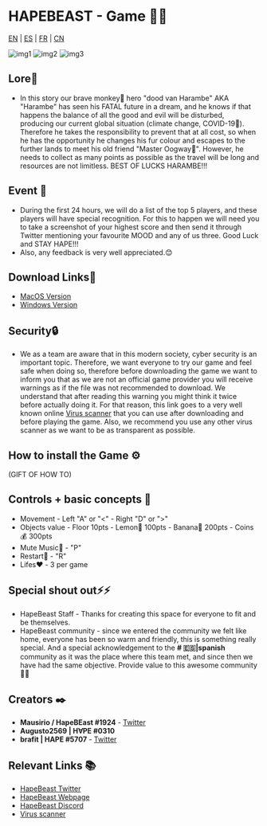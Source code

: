 # HAPEBEAST - Game 🍌🍌 
[EN](https://github.com/Brafit2001/HAPEBEAST-GAME/blob/main/README.md) | [ES](https://github.com/Brafit2001/HAPEBEAST-GAME/blob/main/README_translate/README_ES.md) | [FR](https://github.com/Brafit2001/HAPEBEAST-GAME/blob/main/README_translate/README_FR.md) | [CN](https://github.com/Brafit2001/HAPEBEAST-GAME/blob/main/README_translate/README_CN.md)

![img1](https://user-images.githubusercontent.com/46831417/147771228-e88e7df3-4c14-48f1-aadf-bf07ec0fd791.png)
![img2](https://user-images.githubusercontent.com/46831417/147771233-7cfe6709-b7d1-467c-8e8e-60a7dee79aca.png)
![img3](https://user-images.githubusercontent.com/46831417/147771257-eb09fb53-edd9-44dc-a620-2731050a9ddf.png)


## Lore🔮
* In this story our brave monkey🦍 hero "dood van Harambe" AKA "Harambe" has seen his FATAL future in a dream, and he knows if that happens the balance of all the good and evil will be disturbed, producing our current global situation (climate change, COVID-19🦠). Therefore he takes the responsibility to prevent that at all cost, so when he has the opportunity he changes his fur colour and escapes to the further lands to meet his old friend "Master Oogway🐢". However, he needs to collect as many points as possible as the travel will be long and resources are not limitless. BEST OF LUCKS HARAMBE!!!

##  Event 📖
* During the first 24 hours, we will do a list of the top 5 players, and these players will have special recognition. For this to happen we will need you to take a screenshot of your highest score and then send it through Twitter mentioning your favourite MOOD and any of us three. Good Luck and STAY HAPE!!!
* Also, any feedback is very well appreciated.😊

## Download Links🔗
* [MacOS Version](https://drive.google.com/file/d/1HXFSKz2p_dmxtMkCq9L6IbHKalFDolsS/view?usp=sharing)
* [Windows Version](https://drive.google.com/file/d/1m36EkQEB0moMRuGB_m__gYgGgbf-kzLk/view?usp=sharing)

## Security🔒
* We as a team are aware that in this modern society, cyber security is an important topic. Therefore, we want everyone to try our game and feel safe when doing so, therefore before downloading the game we want to inform you that as we are not an official game provider you will receive warnings as if the file was not recommended to download. We understand that after reading this warning you might think it twice before actually doing it. For that reason, this link goes to a very well known online [Virus scanner](https://www.virustotal.com/gui/home/upload) that you can use after downloading and before playing the game. Also, we recommend you use any other virus scanner as we want to be as transparent as possible.

## How to install the Game ⚙️
(GIFT OF HOW TO)



## Controls + basic concepts 📑
* Movement - Left "A" or "<" - Right "D" or ">"
* Objects value - Floor 10pts - Lemon🍋 100pts - Banana🍌 200pts - Coins💰 300pts
* Mute Music🎵 - "P"
* Restart🔄 - "R"
* Lifes❤️ - 3 per game

## Special shout out⚡⚡
* HapeBeast Staff - Thanks for creating this space for everyone to fit and be themselves.
* HapeBeast community - since we entered the community we felt like home, everyone has been so warm and friendly, this is something really special. And a special acknowledgement to the **# 🇪🇸|spanish** community as it was the place where this team met, and since then we have had the same objective. Provide value to this awesome community🥇🥇

## Creators ✒️
* **Mausirio / HapeBEast #1924** - [Twitter](https://mobile.twitter.com/Mauricio202003)
* **Augusto2569 | H∀PE #0310**  
* **brafit | HAPE #5707** - [Twitter](https://twitter.com/brafit201?t=GZyvkU5mDVE605O2frVZbA&s=08)

## Relevant Links 📚
* [HapeBeast Twitter](https://mobile.twitter.com/hapebeastgang) 
* [HapeBeast Webpage](https://www.hapebeast.com/)
* [HapeBeast Discord](https://discord.com/invite/hypebeast) 
* [Virus scanner](https://www.virustotal.com/gui/home/upload)
